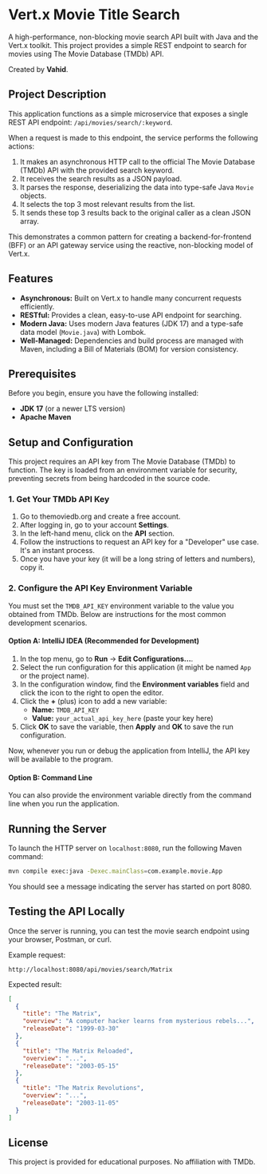 # Vert.x Movie Title Search

A high-performance, non-blocking movie search API built with Java and the Vert.x toolkit. This project provides a simple REST endpoint to search for movies using The Movie Database (TMDb) API.

Created by **Vahid**.

## Project Description

This application functions as a simple microservice that exposes a single REST API endpoint: `/api/movies/search/:keyword`.

When a request is made to this endpoint, the service performs the following actions:
1.  It makes an asynchronous HTTP call to the official The Movie Database (TMDb) API with the provided search keyword.
2.  It receives the search results as a JSON payload.
3.  It parses the response, deserializing the data into type-safe Java `Movie` objects.
4.  It selects the top 3 most relevant results from the list.
5.  It sends these top 3 results back to the original caller as a clean JSON array.

This demonstrates a common pattern for creating a backend-for-frontend (BFF) or an API gateway service using the reactive, non-blocking model of Vert.x.

## Features

*   **Asynchronous:** Built on Vert.x to handle many concurrent requests efficiently.
*   **RESTful:** Provides a clean, easy-to-use API endpoint for searching.
*   **Modern Java:** Uses modern Java features (JDK 17) and a type-safe data model (`Movie.java`) with Lombok.
*   **Well-Managed:** Dependencies and build process are managed with Maven, including a Bill of Materials (BOM) for version consistency.

## Prerequisites

Before you begin, ensure you have the following installed:
*   **JDK 17** (or a newer LTS version)
*   **Apache Maven**

## Setup and Configuration

This project requires an API key from The Movie Database (TMDb) to function. The key is loaded from an environment variable for security, preventing secrets from being hardcoded in the source code.

### 1. Get Your TMDb API Key

1.  Go to themoviedb.org and create a free account.
2.  After logging in, go to your account **Settings**.
3.  In the left-hand menu, click on the **API** section.
4.  Follow the instructions to request an API key for a "Developer" use case. It's an instant process.
5.  Once you have your key (it will be a long string of letters and numbers), copy it.

### 2. Configure the API Key Environment Variable

You must set the `TMDB_API_KEY` environment variable to the value you obtained from TMDb. Below are instructions for the most common development scenarios.

#### Option A: IntelliJ IDEA (Recommended for Development)

1.  In the top menu, go to **Run** -> **Edit Configurations...**.
2.  Select the run configuration for this application (it might be named `App` or the project name).
3.  In the configuration window, find the **Environment variables** field and click the icon to the right to open the editor.
4.  Click the **+** (plus) icon to add a new variable:
    *   **Name:** `TMDB_API_KEY`
    *   **Value:** `your_actual_api_key_here` (paste your key here)
5.  Click **OK** to save the variable, then **Apply** and **OK** to save the run configuration.

Now, whenever you run or debug the application from IntelliJ, the API key will be available to the program.

#### Option B: Command Line

You can also provide the environment variable directly from the command line when you run the application.

## Running the Server

To launch the HTTP server on `localhost:8080`, run the following Maven command:

```bash
mvn compile exec:java -Dexec.mainClass=com.example.movie.App
```

You should see a message indicating the server has started on port 8080.

## Testing the API Locally

Once the server is running, you can test the movie search endpoint using your browser, Postman, or curl.

Example request:

```
http://localhost:8080/api/movies/search/Matrix
```

Expected result:

```json
[
  {
    "title": "The Matrix",
    "overview": "A computer hacker learns from mysterious rebels...",
    "releaseDate": "1999-03-30"
  },
  {
    "title": "The Matrix Reloaded",
    "overview": "...",
    "releaseDate": "2003-05-15"
  },
  {
    "title": "The Matrix Revolutions",
    "overview": "...",
    "releaseDate": "2003-11-05"
  }
]
```

## License

This project is provided for educational purposes. No affiliation with TMDb.
